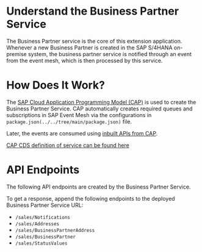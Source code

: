 # Understand the Business Partner Service

The Business Partner service is the core of this extension application.
Whenever a new Business Partner is created in the SAP S/4HANA on-premise system, the business partner service is notified through an event from the event mesh, which is then processed by this service.

# How Does It Work?

The [SAP Cloud Application Programming Model (CAP)](https://cap.cloud.sap/docs/about/) is used to create the Business Partner Service. CAP automatically creates required queues and subscriptions in SAP Event Mesh via the configurations in `package.json(../../tree/main/package.json)` file.

Later, the events are consumed using [inbuilt APIs from CAP](https://cap.cloud.sap/docs/guides/messaging/#events-from-sap-s4hana).

[CAP CDS definition of service can be found here](https://github.com/SAP-samples/btp-s4hana-kyma-business-process-extension/blob/main/srv/service.cds)

# API Endpoints

The following API endpoints are created by the Business Partner Service.

To get a response, append the following endpoints to the deployed Business Partner Service URL:
  - `/sales/Notifications`
  - `/sales/Addresses`
  - `/sales/BusinessPartnerAddress`
  - `/sales/BusinessPartner`
  - `/sales/StatusValues`
